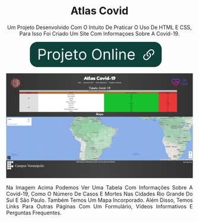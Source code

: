 <div align="center">

# Atlas Covid
Um Projeto Desenvolvido Com O Intuito De Praticar O Uso De HTML E CSS, Para Isso Foi Criado Um Site Com Informaçoes Sobre A Covid-19.

[![Projeto Online](img/btnOnline.svg)](https://ericrq.github.io/ProjetoCovid/)

[![Atlas Covid](img/atlasCovid.png)](https://ericrq.github.io/ProjetoCovid/)

<div align="justify">Na Imagem Acima Podemos Ver Uma Tabela Com Informações Sobre A Covid-19, Como O Número De Casos E Mortes Nas Cidades Rio Grande Do Sul E São Paulo. Também Temos Um Mapa Incorporado. Além Disso, Temos Links Para Outras Páginas Com Um Formulário, Vídeos Informativos E Perguntas Frequentes.</div>

</div>